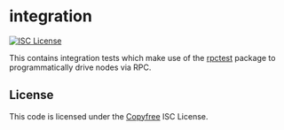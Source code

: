 integration
===========

[![ISC License](http://img.shields.io/badge/license-ISC-blue.svg)](http://Copyfree.org)

This contains integration tests which make use of the
[rpctest](https://github.com/pkt-cash/PKT-FullNode/tree/master/integration/rpctest)
package to programmatically drive nodes via RPC.

## License

This code is licensed under the [Copyfree](http://Copyfree.org) ISC License.
